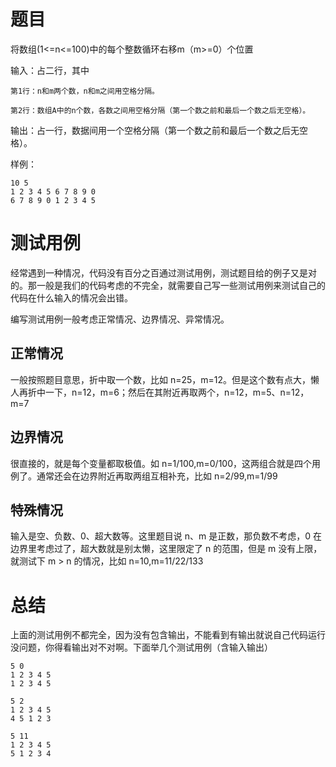 # 题目

将数组(1<=n<=100)中的每个整数循环右移m（m>=0）个位置

输入：占二行，其中

    第1行：n和m两个数，n和m之间用空格分隔。

    第2行：数组A中的n个数，各数之间用空格分隔（第一个数之前和最后一个数之后无空格）。

输出：占一行，数据间用一个空格分隔（第一个数之前和最后一个数之后无空格）。

样例：

    10 5
    1 2 3 4 5 6 7 8 9 0
    6 7 8 9 0 1 2 3 4 5

# 测试用例

经常遇到一种情况，代码没有百分之百通过测试用例，测试题目给的例子又是对的。那一般是我们的代码考虑的不完全，就需要自己写一些测试用例来测试自己的代码在什么输入的情况会出错。

编写测试用例一般考虑正常情况、边界情况、异常情况。

## 正常情况

一般按照题目意思，折中取一个数，比如 n=25，m=12。但是这个数有点大，懒人再折中一下，n=12，m=6；然后在其附近再取两个，n=12，m=5、n=12，m=7

## 边界情况

很直接的，就是每个变量都取极值。如 n=1/100,m=0/100，这两组合就是四个用例了。通常还会在边界附近再取两组互相补充，比如 n=2/99,m=1/99

## 特殊情况

输入是空、负数、0、超大数等。这里题目说 n、m 是正数，那负数不考虑，0 在边界里考虑过了，超大数就是别太懒，这里限定了 n 的范围，但是 m 没有上限，就测试下 m > n 的情况，比如 n=10,m=11/22/133

# 总结

上面的测试用例不都完全，因为没有包含输出，不能看到有输出就说自己代码运行没问题，你得看输出对不对啊。下面举几个测试用例（含输入输出）

    5 0
    1 2 3 4 5
    1 2 3 4 5

    5 2
    1 2 3 4 5
    4 5 1 2 3

    5 11
    1 2 3 4 5
    5 1 2 3 4
